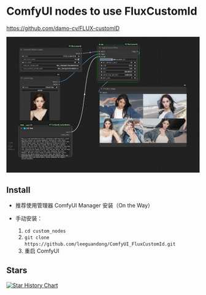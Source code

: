 # ComfyUI nodes to use FluxCustomId

https://github.com/damo-cv/FLUX-customID

![image](workflow.png)

## Install

- 推荐使用管理器 ComfyUI Manager 安装（On the Way）

- 手动安装：
    1. `cd custom_nodes`
    2. `git clone https://github.com/leeguandong/ComfyUI_FluxCustomId.git`
    3. 重启 ComfyUI

## Stars

[![Star History Chart](https://api.star-history.com/svg?repos=leeguandong/ComfyUI_MasaCtrl&type=Date)](https://star-history.com/#leeguandong/ComfyUI_MasaCtrl&Date)





